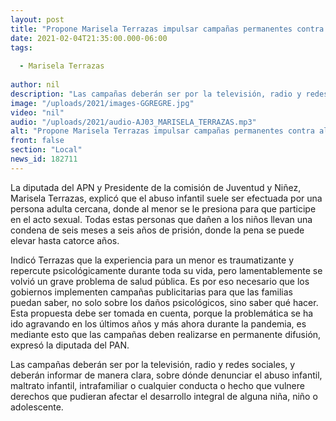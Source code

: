 ```yaml
---
layout: post
title: "Propone Marisela Terrazas impulsar campañas permanentes contra al abuso infantil"
date: 2021-02-04T21:35:00.000-06:00
tags:
  
  - Marisela Terrazas
  
author: nil
description: "Las campañas deberán ser por la televisión, radio y redes sociales"
image: "/uploads/2021/images-GGREGRE.jpg"
video: "nil"
audio: "/uploads/2021/audio-AJ03_MARISELA_TERRAZAS.mp3"
alt: "Propone Marisela Terrazas impulsar campañas permanentes contra al abuso infantil"
front: false
section: "Local"
news_id: 182711
---
```


La diputada del APN y Presidente de la comisión de Juventud y Niñez, Marisela Terrazas, explicó que el abuso infantil suele ser efectuada por una persona adulta cercana, donde al menor se le presiona para que participe en el acto sexual. Todas estas personas que dañen a los niños llevan una condena de seis meses a seis años de prisión, donde la pena se puede elevar  hasta catorce años.

Indicó Terrazas que la experiencia para un menor es traumatizante y repercute psicológicamente durante toda su vida, pero lamentablemente se volvió un grave problema de salud pública. Es por eso necesario que los gobiernos implementen campañas publicitarias para que las familias puedan saber, no solo sobre los daños psicológicos, sino saber qué hacer. 
Esta propuesta debe ser tomada en cuenta, porque la  problemática se ha ido agravando en los últimos años y más ahora durante la pandemia, es mediante esto que las campañas deben realizarse en permanente difusión, expresó la diputada del PAN. 

Las campañas deberán ser por la televisión, radio y redes sociales, y deberán informar de manera clara, sobre dónde denunciar el abuso infantil, maltrato infantil, intrafamiliar o cualquier conducta o hecho que vulnere derechos que pudieran afectar el desarrollo integral de alguna niña, niño o adolescente.